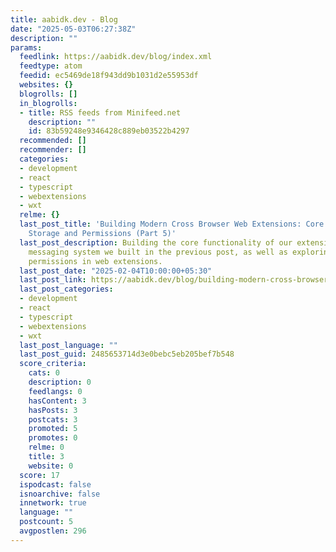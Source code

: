 ```yaml
---
title: aabidk.dev - Blog
date: "2025-05-03T06:27:38Z"
description: ""
params:
  feedlink: https://aabidk.dev/blog/index.xml
  feedtype: atom
  feedid: ec5469de18f943dd9b1031d2e55953df
  websites: {}
  blogrolls: []
  in_blogrolls:
  - title: RSS feeds from Minifeed.net
    description: ""
    id: 83b59248e9346428c889eb03522b4297
  recommended: []
  recommender: []
  categories:
  - development
  - react
  - typescript
  - webextensions
  - wxt
  relme: {}
  last_post_title: 'Building Modern Cross Browser Web Extensions: Core Functionality,
    Storage and Permissions (Part 5)'
  last_post_description: Building the core functionality of our extension using the
    messaging system we built in the previous post, as well as exploring storage and
    permissions in web extensions.
  last_post_date: "2025-02-04T10:00:00+05:30"
  last_post_link: https://aabidk.dev/blog/building-modern-cross-browser-web-extensions-core-functionality-storage-and-permissions/
  last_post_categories:
  - development
  - react
  - typescript
  - webextensions
  - wxt
  last_post_language: ""
  last_post_guid: 2485653714d3e0bebc5eb205bef7b548
  score_criteria:
    cats: 0
    description: 0
    feedlangs: 0
    hasContent: 3
    hasPosts: 3
    postcats: 3
    promoted: 5
    promotes: 0
    relme: 0
    title: 3
    website: 0
  score: 17
  ispodcast: false
  isnoarchive: false
  innetwork: true
  language: ""
  postcount: 5
  avgpostlen: 296
---
```

